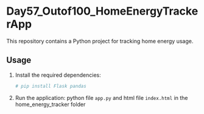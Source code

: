 
# Day57_Outof100_HomeEnergyTrackerApp

This repository contains a Python project for tracking home energy usage.

## Usage

1. Install the required dependencies:
   ```bash
   # pip install Flask pandas

2. Run the application:
   python file `app.py` and html file `index.html` in the home_energy_tracker folder

